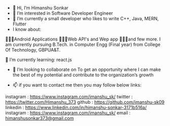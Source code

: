 - 👋 Hi, I’m Himanshu Sonkar
- 👀 I’m interested in Software Developer Engineer  
- 🌱 I’m currently a small developer who likes to write C++, Java, MERN, Flutter
- I know about:

👨🏻‍💻Android Applications
👨🏻‍💻Web API's and Wep app
🧑🏽‍💻and few more.
I am currently pursuing B.Tech. in Computer Engg (Final year) from College Of Technology, GBPUA&T.

🌱 I’m currently learning: react.js
- 💞️ I’m looking to collaborate on To get an opportunity where I can make the best of my
potential and contribute to the organization’s growth

- 📫 if you want to contact me then you may follow below links:


instagram : https://www.instagram.com/imanshu_sk/
twitter : https://twitter.com/Himanshu_373
github : https://github.com/imanshu-sk09
linkedin : https://www.linkedin.com/in/himanshu-sonkar-3171b516a/
instagram : https://www.instagram.com/imanshu_sk/
email : himanshusonkar373@gmail.com


<!---
imanshu-sk09/imanshu-sk09 is a ✨ special ✨ repository because its `README.md` (this file) appears on your GitHub profile.
You can click the Preview link to take a look at your changes.
--->
